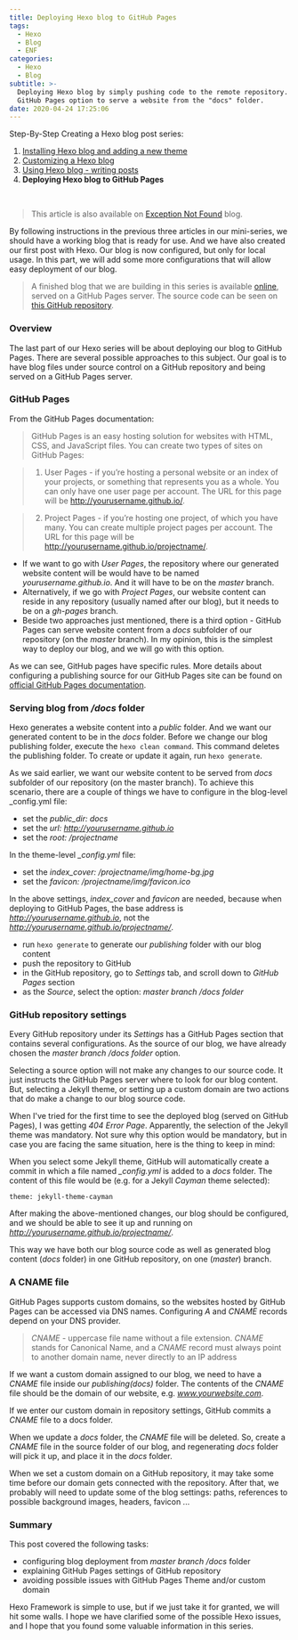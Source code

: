 ```yaml
---
title: Deploying Hexo blog to GitHub Pages
tags:
  - Hexo
  - Blog
  - ENF
categories:
  - Hexo
  - Blog
subtitle: >-
  Deploying Hexo blog by simply pushing code to the remote repository. Using the
  GitHub Pages option to serve a website from the "docs" folder.
date: 2020-04-24 17:25:06
---
```


Step-By-Step Creating a Hexo blog post series:

1. [Installing Hexo blog and adding a new theme](https://www.codeinsights.net/2020/04/Installing-Hexo-blog-and-adding-a-new-theme/)
2. [Customizing a Hexo blog](https://www.codeinsights.net/2020/03/Customizing-Hexo-blog/)
3. [Using Hexo blog - writing posts](https://www.codeinsights.net/2020/03/Using-Hexo-blog-writing-posts/)
4. **Deploying Hexo blog to GitHub Pages**

<br/>

> This article is also available on [Exception Not Found](https://exceptionnotfound.net/deploying-hexo-blog-to-github-pages/) blog.

By following instructions in the previous three articles in our mini-series, we should have a working blog that is ready for use. And we have also created our first post with Hexo. Our blog is now configured, but only for local usage. In this part, we will add some more configurations that will allow easy deployment of our blog.

> A finished blog that we are building in this series is available [online](https://vladimirvozar.github.io/hexo-blog-create/), served on a GitHub Pages server. The source code can be seen on [this GitHub repository](https://github.com/vladimirvozar/hexo-blog-create).

### Overview ###
The last part of our Hexo series will be about deploying our blog to GitHub Pages. There are several possible approaches to this subject. Our goal is to have blog files under source control on a GitHub repository and being served on a GitHub Pages server.

### GitHub Pages ###
From the GitHub Pages documentation:

>GitHub Pages is an easy hosting solution for websites with HTML, CSS, and JavaScript files. You can create two types of sites on GitHub Pages:

>1. User Pages - if you’re hosting a personal website or an index of your projects, or something that represents you as a whole. You can only have one user page per account. The URL for this page will be http://yourusername.github.io/.

>2. Project Pages - if you’re hosting one project, of which you have many. You can create multiple project pages per account. The URL for this page will be http://yourusername.github.io/projectname/.

- If we want to go with *User Pages*, the repository where our generated website content will be would have to be named *yourusername.github.io*. And it will have to be on the *master* branch. 
- Alternatively, if we go with *Project Pages*, our website content can reside in any repository (usually named after our blog), but it needs to be on a *gh-pages* branch. 
- Beside two approaches just mentioned, there is a third option - GitHub Pages can serve website content from a *docs* subfolder of our repository (on the *master* branch). In my opinion, this is the simplest way to deploy our blog, and we will go with this option.

As we can see, GitHub pages have specific rules. More details about configuring a publishing source for our GitHub Pages site can be found on [official GitHub Pages documentation](https://help.github.com/en/github/working-with-github-pages/configuring-a-publishing-source-for-your-github-pages-site).

### Serving blog from */docs* folder ###

Hexo generates a website content into a *public* folder. And we want our generated content to be in the *docs* folder.
Before we change our blog publishing folder, execute the ```hexo clean command```. This command deletes the publishing folder. To create or update it again, run ```hexo generate```.

As we said earlier, we want our website content to be served from *docs* subfolder of our repository (on the master branch). To achieve this scenario, there are a couple of things we have to configure in the blog-level _config.yml file:
- set the *public_dir: docs*
- set the *url: http://yourusername.github.io*
- set the *root: /projectname*

In the theme-level *_config.yml* file:
- set the *index_cover: /projectname/img/home-bg.jpg*
- set the *favicon: /projectname/img/favicon.ico*

In the above settings, *index_cover* and *favicon* are needed, because when deploying to GitHub Pages, the base address is *http://yourusername.github.io*, not the *http://yourusername.github.io/projectname/*.

- run ```hexo generate``` to generate our *publishing* folder with our blog content
- push the repository to GitHub
- in the GitHub repository, go to *Settings* tab, and scroll down to *GitHub Pages* section
- as the *Source*, select the option: *master branch /docs folder*

### GitHub repository settings ###

Every GitHub repository under its *Settings* has a GitHub Pages section that contains several configurations. As the source of our blog, we have already chosen the *master branch /docs folder* option.

Selecting a source option will not make any changes to our source code. It just instructs the GitHub Pages server where to look for our blog content.
But, selecting a Jekyll theme, or setting up a custom domain are two actions that do make a change to our blog source code. 

When I've tried for the first time to see the deployed blog (served on GitHub Pages), I was getting *404 Error Page*. Apparently, the selection of the Jekyll theme was mandatory. Not sure why this option would be mandatory, but in case you are facing the same situation, here is the thing to keep in mind:

When you select some Jekyll theme, GitHub will automatically create a commit in which a file named *_config.yml* is added to a *docs* folder.
The content of this file would be (e.g. for a Jekyll *Cayman* theme selected):

```
theme: jekyll-theme-cayman
```

After making the above-mentioned changes, our blog should be configured, and we should be able to see it up and running on *http://yourusername.github.io/projectname/*.

This way we have both our blog source code as well as generated blog content (*docs* folder) in one GitHub repository, on one (*master*) branch. 

### A CNAME file ###

GitHub Pages supports custom domains, so the websites hosted by GitHub Pages can be accessed via DNS names. Configuring *A* and *CNAME* records depend on your DNS provider.

>*CNAME* - uppercase file name without a file extension. *CNAME* stands for Canonical Name, and a *CNAME* record must always point to another domain name, never directly to an IP address

If we want a custom domain assigned to our blog, we need to have a *CNAME* file inside our *publishing(docs)* folder. The contents of the *CNAME* file should be the domain of our website, e.g. *www.yourwebsite.com*.

If we enter our custom domain in repository settings, GitHub commits a *CNAME* file to a docs folder.

When we update a *docs* folder, the *CNAME* file will be deleted. So, create a *CNAME* file in the source folder of our blog, and regenerating *docs* folder will pick it up, and place it in the *docs* folder.

When we set a custom domain on a GitHub repository, it may take some time before our domain gets connected with the repository. After that, we probably will need to update some of the blog settings: paths, references to possible background images, headers, favicon ...

### Summary ###

This post covered the following tasks:
- configuring blog deployment from *master branch /docs* folder
- explaining GitHub Pages settings of GitHub repository
- avoiding possible issues with GitHub Pages Theme and/or custom domain

Hexo Framework is simple to use, but if we just take it for granted, we will hit some walls. I hope we have clarified some of the possible Hexo issues, and I hope that you found some valuable information in this series.

